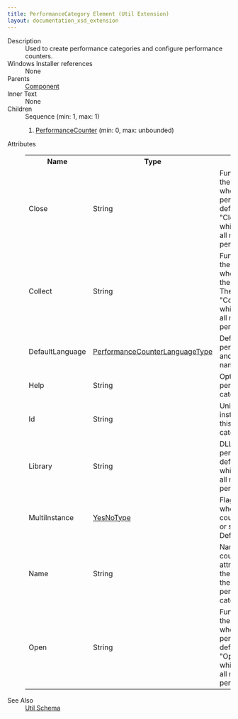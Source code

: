 ```yaml
---
title: PerformanceCategory Element (Util Extension)
layout: documentation_xsd_extension
---
```

<dl>
  <dt>Description</dt>
  <dd>Used to create performance categories and configure performance counters.</dd>
  <dt>Windows Installer references</dt>
  <dd>None</dd>
  <dt>Parents</dt>
  <dd>
    <a href="../../wix/component/">Component</a>
  </dd>
  <dt>Inner Text</dt>
  <dd>None</dd>
  <dt>Children</dt>
  <dd>Sequence (min: 1, max: 1)<ol><li><a href="../../util/performancecounter" class="extension">PerformanceCounter</a> (min: 0, max: unbounded)</li></ol></dd>
  <dt>Attributes</dt>
  <dd>
    <table cellspacing="0" cellpadding="0" class="schema">
      <tr>
        <th width="15%">Name</th>
        <th width="15%">Type</th>
        <th width="65%">Description</th>
        <th width="15%">Required</th>
      </tr>
      <tr>
        <td>Close</td>
        <td>String</td>
        <td>Function entry point in to the Library DLL called when closing the performance counter.  The default is "ClosePerformanceData" which should be used for all managed code performance counters.</td>
        <td>&nbsp;</td>
      </tr>
      <tr>
        <td>Collect</td>
        <td>String</td>
        <td>Function entry point in to the Library DLL called when collecting data from the performance counter.  The default is "CollectPerformanceData" which should be used for all managed code performance counters.</td>
        <td>&nbsp;</td>
      </tr>
      <tr>
        <td>DefaultLanguage</td>
        <td><a href="../../util/simple_type_performancecounterlanguagetype">PerformanceCounterLanguageType</a></td>
        <td>Default language for the performance category and contained counters' names and help text.</td>
        <td>&nbsp;</td>
      </tr>
      <tr>
        <td>Help</td>
        <td>String</td>
        <td>Optional help text for the performance counter category.</td>
        <td>&nbsp;</td>
      </tr>
      <tr>
        <td>Id</td>
        <td>String</td>
        <td>Unique identifier in your installation package for this performance counter category.</td>
        <td>&nbsp;</td>
      </tr>
      <tr>
        <td>Library</td>
        <td>String</td>
        <td>DLL that contains the performance counter.  The default is "netfxperf.dll" which should be used for all managed code performance counters.</td>
        <td>&nbsp;</td>
      </tr>
      <tr>
        <td>MultiInstance</td>
        <td><a href="../../util/simple_type_yesnotype">YesNoType</a></td>
        <td>Flag that specifies whether the performance counter category is multi or single instanced.  Default is single instance.</td>
        <td>&nbsp;</td>
      </tr>
      <tr>
        <td>Name</td>
        <td>String</td>
        <td>Name for the performance counter category.  If this attribute is not provided the Id attribute is used as the name of the performance counter category.</td>
        <td>&nbsp;</td>
      </tr>
      <tr>
        <td>Open</td>
        <td>String</td>
        <td>Function entry point in to the Library DLL called when opening the performance counter.  The default is "OpenPerformanceData" which should be used for all managed code performance counters.</td>
        <td>&nbsp;</td>
      </tr>
    </table>
  </dd>
  <dt>See Also</dt>
  <dd>
    <a href="../">Util Schema</a>
  </dd>
</dl>
